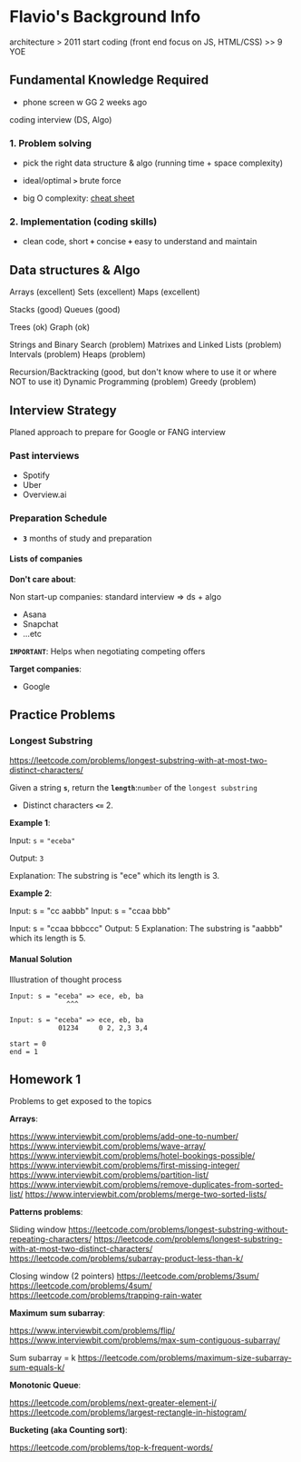 # Flavio's Background Info

architecture > 2011 start coding (front end focus on JS, HTML/CSS) >> 9 YOE

## Fundamental Knowledge Required

- phone screen w GG 2 weeks ago

coding interview (DS, Algo)

### 1. Problem solving

- pick the right data structure & algo (running time + space complexity)
- ideal/optimal **`>`** brute force

- big O complexity: [cheat sheet](https://bigocheatsheet.com)

### 2. Implementation (coding skills)

- clean code, short **`+`** concise **`+`** easy to understand and maintain

## Data structures & Algo

Arrays (excellent)
Sets  (excellent)
Maps  (excellent)

Stacks  (good)
Queues  (good)

Trees (ok)
Graph (ok)

Strings and Binary Search (problem)
Matrixes and Linked Lists (problem)
Intervals (problem)
Heaps (problem)

Recursion/Backtracking (good, but don't know where to use it or where NOT to use it)
Dynamic Programming (problem)
Greedy (problem)

## Interview Strategy

Planed approach to prepare for Google or FANG interview

### Past interviews

- Spotify
- Uber
- Overview.ai

### Preparation Schedule

- **`3`** months of study and preparation

#### Lists of companies

**Don't care about**:

Non start-up companies: standard interview => ds + algo

- Asana
- Snapchat
- ...etc

**`IMPORTANT`**: Helps when negotiating competing offers

**Target companies**:

- Google

## Practice Problems

### Longest Substring

<https://leetcode.com/problems/longest-substring-with-at-most-two-distinct-characters/>

Given a string **`s`**, return the **`length`**:`number` of the `longest substring`

- Distinct characters **`<=`** 2.

**Example 1**:

Input: `s` = `"eceba"`

Output: `3`

Explanation: The substring is "ece" which its length is 3.

**Example 2**:

Input: s = "cc aabbb"
Input: s = "ccaa bbb"

Input: s = "ccaa bbbccc"
Output: 5
Explanation: The substring is "aabbb" which its length is 5.

#### Manual Solution

Illustration of thought process

```shell
Input: s = "eceba" => ece, eb, ba
              ^^^

Input: s = "eceba" => ece, eb, ba
            01234     0 2, 2,3 3,4

start = 0
end = 1
```

## Homework 1

Problems to get exposed to the topics

**Arrays**:

<https://www.interviewbit.com/problems/add-one-to-number/>
<https://www.interviewbit.com/problems/wave-array/>
<https://www.interviewbit.com/problems/hotel-bookings-possible/>
<https://www.interviewbit.com/problems/first-missing-integer/>
<https://www.interviewbit.com/problems/partition-list/>
<https://www.interviewbit.com/problems/remove-duplicates-from-sorted-list/>
<https://www.interviewbit.com/problems/merge-two-sorted-lists/>

**Patterns problems**:

Sliding window
<https://leetcode.com/problems/longest-substring-without-repeating-characters/>
<https://leetcode.com/problems/longest-substring-with-at-most-two-distinct-characters/>
<https://leetcode.com/problems/subarray-product-less-than-k/>

Closing window (2 pointers)
<https://leetcode.com/problems/3sum/>
<https://leetcode.com/problems/4sum/>
<https://leetcode.com/problems/trapping-rain-water>

**Maximum sum subarray**:

<https://www.interviewbit.com/problems/flip/>
<https://www.interviewbit.com/problems/max-sum-contiguous-subarray/>

Sum subarray = k
<https://leetcode.com/problems/maximum-size-subarray-sum-equals-k/>

**Monotonic Queue**:

<https://leetcode.com/problems/next-greater-element-i/>
<https://leetcode.com/problems/largest-rectangle-in-histogram/>

**Bucketing (aka Counting sort)**:

<https://leetcode.com/problems/top-k-frequent-words/>

